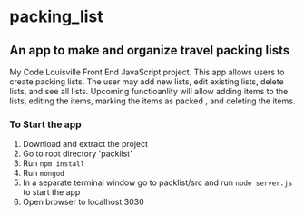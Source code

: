 # packing_list

## An app to make and organize travel packing lists

My Code Louisville Front End JavaScript project. This app allows users to create packing lists. The user may add new lists, edit existing lists, delete lists, and see all lists.  Upcoming functioanlity will allow adding items to the lists, editing the items, marking the items as packed , and deleting the items.

### To Start the app

1. Download and extract the project
2. Go to root directory 'packlist'
3. Run `npm install`
4. Run `mongod`
5. In a separate terminal window go to packlist/src and run `node server.js` to start the app
6. Open browser to localhost:3030

